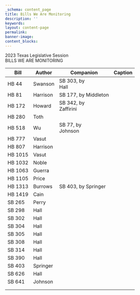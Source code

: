 ```yaml
---
_schema: content_page
title: Bills We Are Monitoring
description: ''
keywords:
layout: content-page
permalink:
banner-image:
content_blocks:
---
```

​​​​​​2023 Texas Legislative Session<br>BILLS WE ARE MONITORING

| Bill | Author | Companion | Caption |
| --- | --- | --- | --- |
| HB 44 | Swanson | SB 303, by<br>Hall | |
| HB 81 | Harrison | SB 177, by Middleton | |
| HB 172 | Howard | SB 342, by<br>Zaffirini<br> | |
| HB 280 | Toth |  | |
| HB 518 | Wu | SB 77, by<br>Johnson | |
| HB 777 | Vasut |  | |
| HB 807 | Harrison |  | |
| HB 1015 | Vasut |  | |
| HB 1032 | Noble |  | |
| HB 1063 | Guerra |  | |
| HB 1105 | Price |  | |
| HB 1313 | Burrows | SB 403, by Springer | |
| HB 1419 | Cain |  | |
| SB 265 | Perry |  | |
| SB 298 | Hall |  | |
| SB 302 | Hall |  | |
| SB 304 | Hall |  | |
| SB 305 | Hall |  | |
| SB 308 | Hall |  | |
| SB 314 | Hall |  | |
| SB 390 | Hall |  | |
| SB 403 | Springer |  | |
| SB 626 | Hall |  | |
| SB 641 | Johnson |  | |
|  |  |  | |
|  |  |  | |

&nbsp;